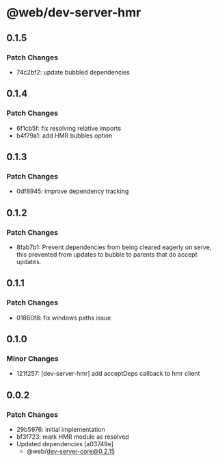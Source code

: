 # @web/dev-server-hmr

## 0.1.5

### Patch Changes

- 74c2bf2: update bubbled dependencies

## 0.1.4

### Patch Changes

- 6f1cb5f: fix resolving relative imports
- b4f79a1: add HMR bubbles option

## 0.1.3

### Patch Changes

- 0df8945: improve dependency tracking

## 0.1.2

### Patch Changes

- 8fab7b1: Prevent dependencies from being cleared eagerly on serve, this prevented from updates to bubble to parents that do accept updates.

## 0.1.1

### Patch Changes

- 01860f8: fix windows paths issue

## 0.1.0

### Minor Changes

- 121f257: [dev-server-hmr] add acceptDeps callback to hmr client

## 0.0.2

### Patch Changes

- 29b5976: initial implementation
- bf3f723: mark HMR module as resolved
- Updated dependencies [a03749e]
  - @web/dev-server-core@0.2.15
